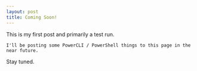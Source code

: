 ```yaml
---
layout: post
title: Coming Soon!
---
```


This is my first post and primarily a test run.  

~~~
I'll be posting some PowerCLI / PowerShell things to this page in the near future.
~~~

Stay tuned.